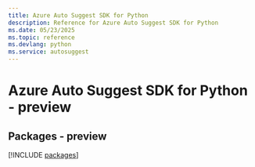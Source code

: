 ```yaml
---
title: Azure Auto Suggest SDK for Python
description: Reference for Azure Auto Suggest SDK for Python
ms.date: 05/23/2025
ms.topic: reference
ms.devlang: python
ms.service: autosuggest
---
```

# Azure Auto Suggest SDK for Python - preview
## Packages - preview
[!INCLUDE [packages](auto-suggest-index.md)]